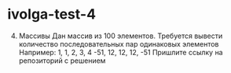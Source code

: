 # ivolga-test-4

4. Массивы
Дан массив из 100 элементов. Требуется вывести количество последовательных пар одинаковых элементов
Например: 1, 1, 2, 3, 4 -51, 12, 12, 12, -51
Пришлите ссылку на репозиторий с решением